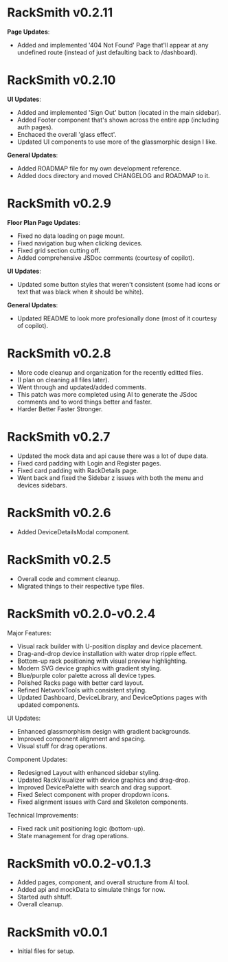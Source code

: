 # RackSmith v0.2.11
**Page Updates**:
- Added and implemented '404 Not Found' Page that'll appear at any undefined route (instead of just defaulting back to /dashboard).

# RackSmith v0.2.10
**UI Updates**:
- Added and implemented 'Sign Out' button (located in the main sidebar).
- Added Footer component that's shown across the entire app (including auth pages).
- Enchaced the overall 'glass effect'.
- Updated UI components to use more of the glassmorphic design I like.

**General Updates**:
- Added ROADMAP file for my own development reference.
- Added docs directory and moved CHANGELOG and ROADMAP to it.

# RackSmith v0.2.9
**Floor Plan Page Updates**:
- Fixed no data loading on page mount.
- Fixed navigation bug when clicking devices.
- Fixed grid section cutting off.
- Added comprehensive JSDoc comments (courtesy of copilot).

**UI Updates**:
- Updated some button styles that weren't consistent (some had icons or text that was black when it should be white).

**General Updates**:
- Updated README to look more profesionally done (most of it courtesy of copilot).

# RackSmith v0.2.8
- More code cleanup and organization for the recently editted files.
- (I plan on cleaning all files later).
- Went through and updated/added comments.
- This patch was more completed using AI to generate the JSdoc comments and to word things better and faster.
- Harder Better Faster Stronger.

# RackSmith v0.2.7
- Updated the mock data and api cause there was a lot of dupe data.
- Fixed card padding with Login and Register pages.
- Fixed card padding with RackDetails page.
- Went back and fixed the Sidebar z issues with both the menu and devices sidebars.

# RackSmith v0.2.6
- Added DeviceDetailsModal component.

# RackSmith v0.2.5
- Overall code and comment cleanup.
- Migrated things to their respective type files.

# RackSmith v0.2.0-v0.2.4
Major Features:
- Visual rack builder with U-position display and device placement.
- Drag-and-drop device installation with water drop ripple effect.
- Bottom-up rack positioning with visual preview highlighting.
- Modern SVG device graphics with gradient styling.
- Blue/purple color palette across all device types.
- Polished Racks page with better card layout.
- Refined NetworkTools with consistent styling.
- Updated Dashboard, DeviceLibrary, and DeviceOptions pages with updated components.

UI Updates:
- Enhanced glassmorphism design with gradient backgrounds.
- Improved component alignment and spacing.
- Visual stuff for drag operations.

Component Updates:
- Redesigned Layout with enhanced sidebar styling.
- Updated RackVisualizer with device graphics and drag-drop.
- Improved DevicePalette with search and drag support.
- Fixed Select component with proper dropdown icons.
- Fixed alignment issues with Card and Skeleton components.

Technical Improvements:
- Fixed rack unit positioning logic (bottom-up).
- State management for drag operations.

# RackSmith v0.0.2-v0.1.3
- Added pages, component, and overall structure from AI tool.
- Added api and mockData to simulate things for now.
- Started auth shtuff.
- Overall cleanup.

# RackSmith v0.0.1
- Initial files for setup.